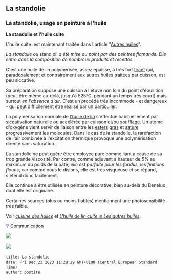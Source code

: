 ## La standolie
### La standolie, usage en peinture à l'huile
 **La standolie et l'huile cuite**  

L'huile cuite  est maintenant traitée dans l'article "[Autres huiles](autreshuiles.html#lhuiledelincuite)".

_La standolie ou_ stand oil _a été mise au point par des peintres flamands. Elle entre dans la composition de nombreux produits et recettes._

C'est une huile de lin polymérisée, assez épaisse, à très fort [tirant](liants.html#tirant) qui, paradoxalement et contrairement aux autres huiles traitées par cuisson, est peu siccative.

Sa préparation suppose une cuisson à l'étuve non loin du point d'ébullition (peut-être même au-delà, jusqu'à 525°C, pendant un temps très court) mais surtout _en l'absence d'air_. C'est un procédé très incommode - et dangereux - qui peut difficilement être réalisé par un particulier.

La polymérisation normale de [l'huile de lin](huiledelin.html) s'effectue habituellement par siccativation naturelle ou accélérée par cuisson et/ou soufflage. Un atome d'oxygène vient servir de liaison entre les [esters](ester.html) [gras](gras.html#corpsgras) et [sature](saturation.html) progressivement les molécules. Dans le cas de la standolie, la raréfaction de l'air combinée à l'excitation thermique provoque une polymérisation directe sans saturation.

La standolie ne peut guère être employée pure comme liant à cause de sa trop grande viscosité. Par contre, comme adjuvant à hauteur de 5% au maximum du poids de la pâte, _elle est parfaite pour les fondus, les finitions floues_, car comme nous le disions, elle est très visqueuse et se répand, s'étend donc facilement.

Elle continue à être utilisée en peinture décorative, bien au-delà du Benelux dont elle est originaire.

Certaines sources (plus ou moins fiables) mentionnent une photosensibilité très faible.

Voir _[cuisine des huiles](cuisinedeshuiles.html)_ et [_L'huile de lin cuite_ in _Les autres huiles_](autreshuiles.html#lhuiledelincuite).



![](images/flechebas.gif) [Communication](http://www.artrealite.com/annonceurs.htm) 

[![](https://cbonvin.fr/sites/regie.artrealite.com/visuels/campagne1.png)](index-2.html#20131014)

![](https://cbonvin.fr/sites/regie.artrealite.com/visuels/campagne2.png)
```
title: La standolie
date: Fri Dec 22 2023 11:28:29 GMT+0100 (Central European Standard Time)
author: postite
```
